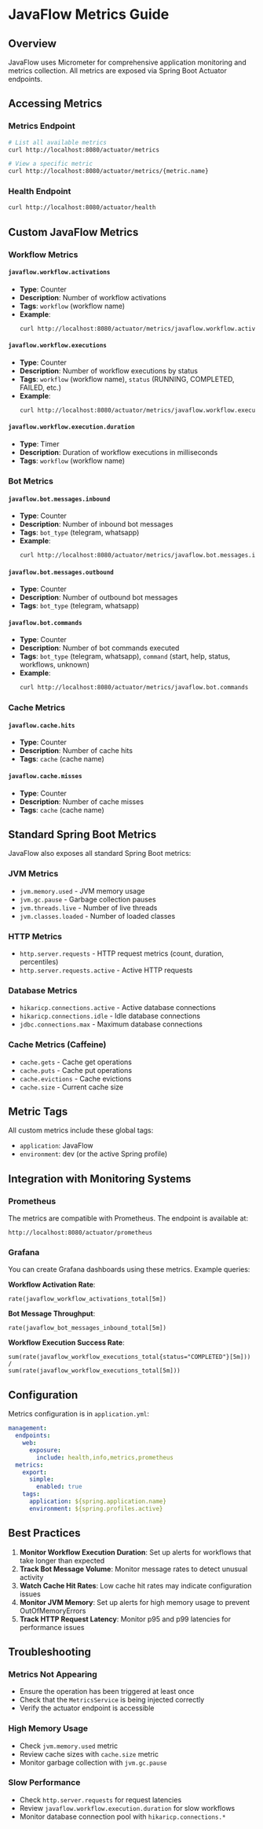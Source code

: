 # JavaFlow Metrics Guide

## Overview

JavaFlow uses Micrometer for comprehensive application monitoring and metrics collection. All metrics are exposed via Spring Boot Actuator endpoints.

## Accessing Metrics

### Metrics Endpoint
```bash
# List all available metrics
curl http://localhost:8080/actuator/metrics

# View a specific metric
curl http://localhost:8080/actuator/metrics/{metric.name}
```

### Health Endpoint
```bash
curl http://localhost:8080/actuator/health
```

## Custom JavaFlow Metrics

### Workflow Metrics

#### `javaflow.workflow.activations`
- **Type**: Counter
- **Description**: Number of workflow activations
- **Tags**: `workflow` (workflow name)
- **Example**:
  ```bash
  curl http://localhost:8080/actuator/metrics/javaflow.workflow.activations
  ```

#### `javaflow.workflow.executions`
- **Type**: Counter
- **Description**: Number of workflow executions by status
- **Tags**: `workflow` (workflow name), `status` (RUNNING, COMPLETED, FAILED, etc.)
- **Example**:
  ```bash
  curl http://localhost:8080/actuator/metrics/javaflow.workflow.executions
  ```

#### `javaflow.workflow.execution.duration`
- **Type**: Timer
- **Description**: Duration of workflow executions in milliseconds
- **Tags**: `workflow` (workflow name)

### Bot Metrics

#### `javaflow.bot.messages.inbound`
- **Type**: Counter
- **Description**: Number of inbound bot messages
- **Tags**: `bot_type` (telegram, whatsapp)
- **Example**:
  ```bash
  curl http://localhost:8080/actuator/metrics/javaflow.bot.messages.inbound
  ```

#### `javaflow.bot.messages.outbound`
- **Type**: Counter
- **Description**: Number of outbound bot messages
- **Tags**: `bot_type` (telegram, whatsapp)

#### `javaflow.bot.commands`
- **Type**: Counter
- **Description**: Number of bot commands executed
- **Tags**: `bot_type` (telegram, whatsapp), `command` (start, help, status, workflows, unknown)
- **Example**:
  ```bash
  curl http://localhost:8080/actuator/metrics/javaflow.bot.commands
  ```

### Cache Metrics

#### `javaflow.cache.hits`
- **Type**: Counter
- **Description**: Number of cache hits
- **Tags**: `cache` (cache name)

#### `javaflow.cache.misses`
- **Type**: Counter
- **Description**: Number of cache misses
- **Tags**: `cache` (cache name)

## Standard Spring Boot Metrics

JavaFlow also exposes all standard Spring Boot metrics:

### JVM Metrics
- `jvm.memory.used` - JVM memory usage
- `jvm.gc.pause` - Garbage collection pauses
- `jvm.threads.live` - Number of live threads
- `jvm.classes.loaded` - Number of loaded classes

### HTTP Metrics
- `http.server.requests` - HTTP request metrics (count, duration, percentiles)
- `http.server.requests.active` - Active HTTP requests

### Database Metrics
- `hikaricp.connections.active` - Active database connections
- `hikaricp.connections.idle` - Idle database connections
- `jdbc.connections.max` - Maximum database connections

### Cache Metrics (Caffeine)
- `cache.gets` - Cache get operations
- `cache.puts` - Cache put operations
- `cache.evictions` - Cache evictions
- `cache.size` - Current cache size

## Metric Tags

All custom metrics include these global tags:
- `application`: JavaFlow
- `environment`: dev (or the active Spring profile)

## Integration with Monitoring Systems

### Prometheus
The metrics are compatible with Prometheus. The endpoint is available at:
```
http://localhost:8080/actuator/prometheus
```

### Grafana
You can create Grafana dashboards using these metrics. Example queries:

**Workflow Activation Rate**:
```promql
rate(javaflow_workflow_activations_total[5m])
```

**Bot Message Throughput**:
```promql
rate(javaflow_bot_messages_inbound_total[5m])
```

**Workflow Execution Success Rate**:
```promql
sum(rate(javaflow_workflow_executions_total{status="COMPLETED"}[5m])) 
/ 
sum(rate(javaflow_workflow_executions_total[5m]))
```

## Configuration

Metrics configuration is in `application.yml`:

```yaml
management:
  endpoints:
    web:
      exposure:
        include: health,info,metrics,prometheus
  metrics:
    export:
      simple:
        enabled: true
    tags:
      application: ${spring.application.name}
      environment: ${spring.profiles.active}
```

## Best Practices

1. **Monitor Workflow Execution Duration**: Set up alerts for workflows that take longer than expected
2. **Track Bot Message Volume**: Monitor message rates to detect unusual activity
3. **Watch Cache Hit Rates**: Low cache hit rates may indicate configuration issues
4. **Monitor JVM Memory**: Set up alerts for high memory usage to prevent OutOfMemoryErrors
5. **Track HTTP Request Latency**: Monitor p95 and p99 latencies for performance issues

## Troubleshooting

### Metrics Not Appearing
- Ensure the operation has been triggered at least once
- Check that the `MetricsService` is being injected correctly
- Verify the actuator endpoint is accessible

### High Memory Usage
- Check `jvm.memory.used` metric
- Review cache sizes with `cache.size` metric
- Monitor garbage collection with `jvm.gc.pause`

### Slow Performance
- Check `http.server.requests` for request latencies
- Review `javaflow.workflow.execution.duration` for slow workflows
- Monitor database connection pool with `hikaricp.connections.*`
